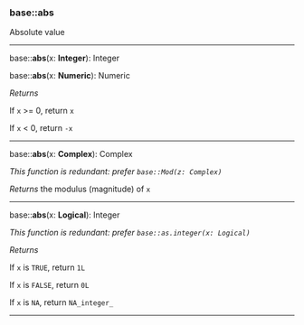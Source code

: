 ### base::abs

Absolute value

---

base::**abs**(x: **Integer**): Integer

base::**abs**(x: **Numeric**): Numeric

*Returns*

If `x` >= 0, return `x`

If `x` < 0, return `-x`

---

base::**abs**(x: **Complex**): Complex

_This function is redundant: prefer `base::Mod(z: Complex)`_

*Returns* the modulus (magnitude) of `x`

---

base::**abs**(x: **Logical**): Integer

_This function is redundant: prefer `base::as.integer(x: Logical)`_

*Returns*

If `x` is `TRUE`, return `1L`

If `x` is `FALSE`, return `0L`

If `x` is `NA`, return `NA_integer_`

---
